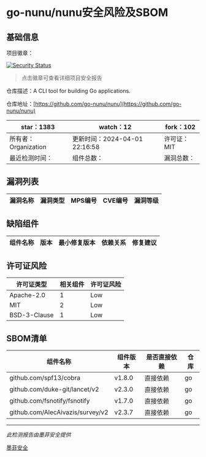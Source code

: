 # go-nunu/nunu安全风险及SBOM

## 基础信息

项目徽章：

[![Security Status](https://www.murphysec.com/platform3/v31/badge/1775225525062152192.svg)](https://www.murphysec.com/console/report/1775225524902768640/1775225525062152192)

> 点击徽章可查看详细项目安全报告

仓库描述：A CLI tool for building Go applications.

仓库地址：[https://github.com/go-nunu/nunu](https://github.com/go-nunu/nunu)

| star：1383 | watch：12 | fork：102 |
| ----------- | -------------- | ------------ |
| 所有者：Organization | 更新时间：2024-04-01 22:16:58 | 许可证：MIT |
| 最近检测时间： | 组件总数： | 漏洞总数： |




## 漏洞列表

| 漏洞名称 | 漏洞类型 | MPS编号 | CVE编号 | 漏洞等级 |
| ------- | ------ | ------- | ------ | ----- |





## 缺陷组件

| 组件名称 | 版本 | 最小修复版本 | 依赖关系 | 修复建议 |
| -------- | ---- | ------------ | -------- | -------- |





## 许可证风险

| 许可证类型 | 相关组件 | 许可证风险 |
| ---------- | -------- | ---------- |
|Apache-2.0|1|Low|
|MIT|2|Low|
|BSD-3-Clause|1|Low|




## SBOM清单

| 组件名称 | 组件版本 | 是否直接依赖 | 仓库 |
| -------- | -------- | ------------ | ---- |
|github.com/spf13/cobra|v1.8.0|直接依赖|go|
|github.com/duke-git/lancet/v2|v2.3.0|直接依赖|go|
|github.com/fsnotify/fsnotify|v1.7.0|直接依赖|go|
|github.com/AlecAivazis/survey/v2|v2.3.7|直接依赖|go|


------

*此检测报告由墨菲安全提供*

[墨菲安全](www.murphysec.com)